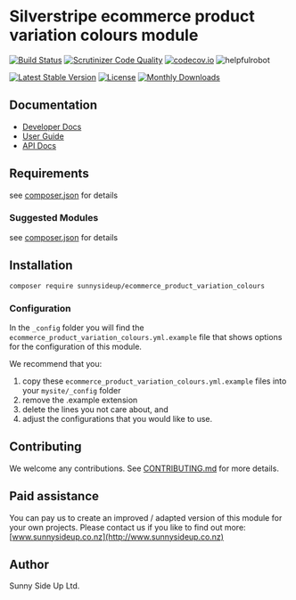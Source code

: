 # Silverstripe ecommerce product variation colours module
[![Build Status](https://travis-ci.org/sunnysideup/silverstripe-ecommerce_product_variation_colours.svg?branch=master)](https://travis-ci.org/sunnysideup/silverstripe-ecommerce_product_variation_colours)
[![Scrutinizer Code Quality](https://scrutinizer-ci.com/g/sunnysideup/silverstripe-ecommerce_product_variation_colours/badges/quality-score.png?b=master)](https://scrutinizer-ci.com/g/sunnysideup/silverstripe-ecommerce_product_variation_colours/?branch=master)
[![codecov.io](https://codecov.io/github/sunnysideup/silverstripe-ecommerce_product_variation_colours/coverage.svg?branch=master)](https://codecov.io/github/sunnysideup/silverstripe-ecommerce_product_variation_colours?branch=master)
![helpfulrobot](https://helpfulrobot.io/sunnysideup/ecommerce_product_variation_colours/badge)

[![Latest Stable Version](https://poser.pugx.org/sunnysideup/ecommerce_product_variation_colours/version)](https://packagist.org/packages/sunnysideup/ecommerce_product_variation_colours)
[![License](https://poser.pugx.org/sunnysideup/ecommerce_product_variation_colours/license)](https://packagist.org/packages/sunnysideup/ecommerce_product_variation_colours)
[![Monthly Downloads](https://poser.pugx.org/sunnysideup/ecommerce_product_variation_colours/d/monthly)](https://packagist.org/packages/sunnysideup/ecommerce_product_variation_colours)


## Documentation



 * [Developer Docs](docs/en/INDEX.md)
 * [User Guide](docs/en/userguide.md)
 * [API Docs](http://docs.ssmods.com/sunnysideup/ecommerce_product_variation_colours)

## Requirements



see [composer.json](composer.json) for details

### Suggested Modules



see [composer.json](composer.json) for details


## Installation


```
composer require sunnysideup/ecommerce_product_variation_colours
```

### Configuration



In the `_config` folder you will find the `ecommerce_product_variation_colours.yml.example`
file that shows options for the configuration of this module.

We recommend that you:

  1. copy these `ecommerce_product_variation_colours.yml.example` files into your
`mysite/_config` folder
  2. remove the .example extension
  3. delete the lines you not care about, and
  4. adjust the configurations that you would like to use.


## Contributing



We welcome any contributions. See [CONTRIBUTING.md](CONTRIBUTING.md) for more details.

## Paid assistance



You can pay us to create an improved / adapted version of this module for your own projects.  Please contact us if you like to find out more: [www.sunnysideup.co.nz](http://www.sunnysideup.co.nz)

## Author



Sunny Side Up Ltd.
